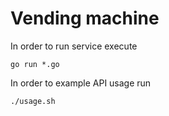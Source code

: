 # Vending machine
In order to run service execute 
```
go run *.go
```

In order to example API usage run
```
./usage.sh
```
